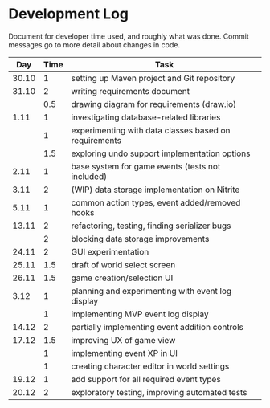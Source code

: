 # Development Log
Document for developer time used, and roughly what was done.
Commit messages go to more detail about changes in code.

| Day   | Time | Task |
| ----- | ---- | ---- |
| 30.10 | 1    | setting up Maven project and Git repository |
| 31.10 | 2    | writing requirements document |
|       | 0.5  | drawing diagram for requirements (draw.io) |
| 1.11  | 1    | investigating database-related libraries |
|       | 1    | experimenting with data classes based on requirements |
|       | 1.5  | exploring undo support implementation options |
| 2.11  | 1    | base system for game events (tests not included) |
| 3.11  | 2    | (WIP) data storage implementation on Nitrite |
| 5.11  | 1    | common action types, event added/removed hooks |
| 13.11 | 2    | refactoring, testing, finding serializer bugs |
|       | 2    | blocking data storage improvements |
| 24.11 | 2    | GUI experimentation |
| 25.11 | 1.5  | draft of world select screen |
| 26.11 | 1.5  | game creation/selection UI |
| 3.12  | 1    | planning and experimenting with event log display |
|       | 1    | implementing MVP event log display |
| 14.12 | 2    | partially implementing event addition controls |
| 17.12 | 1.5  | improving UX of game view |
|       | 1    | implementing event XP in UI |
|       | 1    | creating character editor in world settings |
| 19.12 | 1    | add support for all required event types |
| 20.12 | 2    | exploratory testing, improving automated tests |